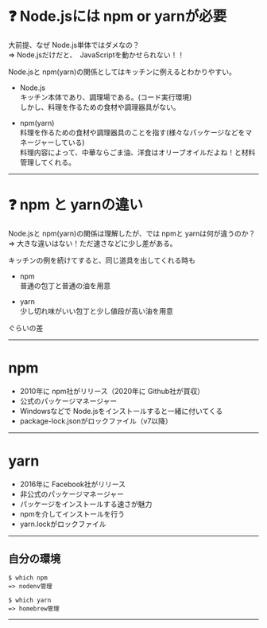 # ❓ Node.jsには npm or yarnが必要
大前提、なぜ Node.js単体ではダメなの？  
=> Node.jsだけだと、　JavaScriptを動かせられない！！
  
Node.jsと npm(yarn)の関係としてはキッチンに例えるとわかりやすい。   
- Node.js  
キッチン本体であり、調理場である。(コード実行環境)  
しかし、料理を作るための食材や調理器具がない。
  
- npm(yarn)  
料理を作るための食材や調理器具のことを指す(様々なパッケージなどをマネージャーしている)  
料理内容によって、中華ならごま油、洋食はオリーブオイルだよね！と材料管理してくれる。
***

# ❓ npm と yarnの違い
Node.jsと npm(yarn)の関係は理解したが、では npmと yarnは何が違うのか？  
=> 大きな違いはない！ただ速さなどに少し差がある。

キッチンの例を続けてすると、同じ道具を出してくれる時も
- npm  
普通の包丁と普通の油を用意

- yarn  
少し切れ味がいい包丁と少し値段が高い油を用意

ぐらいの差
***

# npm
- 2010年に npm社がリリース（2020年に Github社が買収）
- 公式のパッケージマネージャー
- Windowsなどで Node.jsをインストールすると一緒に付いてくる
- package-lock.jsonがロックファイル（v7以降）
***

# yarn
- 2016年に Facebook社がリリース
- 非公式のパッケージマネージャー
- パッケージをインストールする速さが魅力
- npmを介してインストールを行う
- yarn.lockがロックファイル
***

## 自分の環境
~~~
$ which npm
=> nodenv管理

$ which yarn
=> homebrew管理
~~~
***
